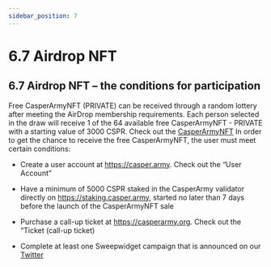 ```yaml
---
sidebar_position: 7
---
```


# 6.7 Airdrop NFT

## 6.7 Airdrop NFT – the conditions for participation

Free CasperArmyNFT (PRIVATE) can be received through a random lottery after meeting the AirDrop membership requirements. Each person selected in the draw will receive 1 of the 64 available free CasperArmyNFT - PRIVATE with a starting value of 3000 CSPR. Check out the <a href="https://docs.casperarmy.org/docs/PRODUCTS%20AND%20SERVICES/2.8-NFT-CasperArmyNFT/">CasperArmyNFT</a>
In order to get the chance to receive the free CasperArmyNFT, the user must meet certain conditions:
- Create a user account at https://casper.army. Check out the “User Account”

- Have a minimum of 5000 CSPR staked in the CasperArmy validator directly on https://staking.casper.army, started no later than 7 days before the launch of the CasperArmyNFT sale
- Purchase a call-up ticket at https://casperarmy.org. Check out the “Ticket (call-up ticket)

- Complete at least one Sweepwidget campaign that is announced on our <a href="https://twitter.com/casperarmyorg/">Twitter</a>
